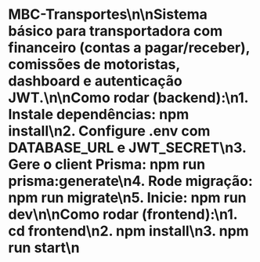 # MBC-Transportes\n\nSistema básico para transportadora com financeiro (contas a pagar/receber), comissões de motoristas, dashboard e autenticação JWT.\n\nComo rodar (backend):\n1. Instale dependências: npm install\n2. Configure .env com DATABASE_URL e JWT_SECRET\n3. Gere o client Prisma: npm run prisma:generate\n4. Rode migração: npm run migrate\n5. Inicie: npm run dev\n\nComo rodar (frontend):\n1. cd frontend\n2. npm install\n3. npm run start\n